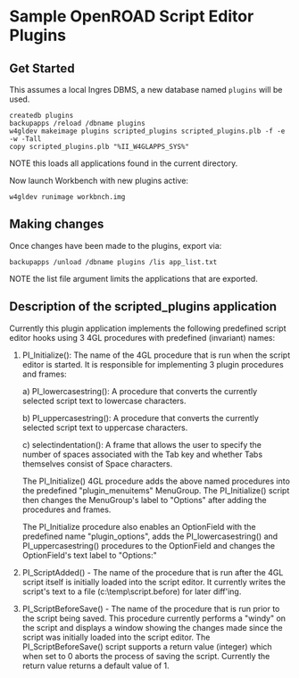 # Sample OpenROAD Script Editor Plugins

## Get Started

This assumes a local Ingres DBMS, a new database named `plugins` will be used.

    createdb plugins
    backupapps /reload /dbname plugins
    w4gldev makeimage plugins scripted_plugins scripted_plugins.plb -f -e -w -Tall
    copy scripted_plugins.plb "%II_W4GLAPPS_SYS%"

NOTE this loads all applications found in the current directory.

Now launch Workbench with new plugins active:

    w4gldev runimage workbnch.img

## Making changes

Once changes have been made to the plugins, export via:

    backupapps /unload /dbname plugins /lis app_list.txt

NOTE the list file argument limits the applications that are exported.

## Description of the scripted_plugins application

Currently this plugin application implements the following predefined script editor hooks using
3 4GL procedures with predefined (invariant) names:

1) 	PI_Initialize():
The name of the 4GL procedure that is run when the script editor is started.  It is responsible
for implementing 3 plugin procedures and frames:

	a)  PI_lowercasestring():
	    A procedure that converts the currently selected script text to lowercase characters.
	    
	b)  PI_uppercasestring():
	    A procedure that converts the currently selected script text to uppercase characters.
	    
	c)  selectindentation():
	    A frame that allows the user to specify the number of spaces associated with the
	    Tab key and whether Tabs themselves consist of Space characters.

	The PI_Initialize() 4GL procedure adds the above named procedures into the predefined "plugin_menuitems"
	MenuGroup. The PI_Initialize() script then changes the MenuGroup's label to "Options" after adding the
	procedures and frames.

	The PI_Initialize procedure also enables an OptionField with the predefined name "plugin_options", adds the
	PI_lowercasestring() and PI_uppercasestring() procedures to the OptionField and changes the OptionField's
	text label to "Options:"

2)	PI_ScriptAdded() -
The name of the procedure that is run after the 4GL script itself is initially loaded into the script
editor. It currently writes the script's text to a file (c:\temp\script.before) for later diff'ing.

3)	PI_ScriptBeforeSave() -
The name of the procedure that is run prior to the script being saved.  This procedure currently performs
a "windy" on the script and displays a window showing the changes made since the script was initially
loaded into the script editor.  The PI_ScriptBeforeSave() script supports a return value (integer) which
when set to 0 aborts the process of saving the script.  Currently the return value returns a default value of 1.
